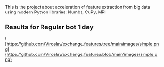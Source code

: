 This is the project about acceleration of feature extraction from big data using modern Python libraries: Numba, CuPy, MPI


Results for Regular bot 1 day
------------
![https://github.com/Viroslav/exchange_features/tree/main/images/simple.png](https://github.com/Viroslav/exchange_features/blob/main/images/simple.png)
